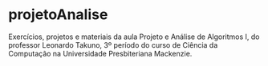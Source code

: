 # projetoAnalise

Exercícios, projetos e materiais da aula Projeto e Análise de Algoritmos I, do professor Leonardo Takuno, 3º período do curso de Ciência da Computação na Universidade Presbiteriana Mackenzie.
